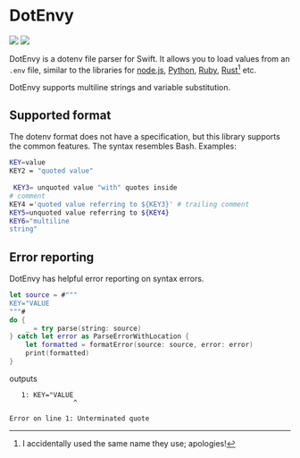 # DotEnvy

[![](https://img.shields.io/endpoint?url=https%3A%2F%2Fswiftpackageindex.com%2Fapi%2Fpackages%2Fjuri%2Fdotenvy%2Fbadge%3Ftype%3Dswift-versions)](https://swiftpackageindex.com/juri/dotenvy)
[![](https://img.shields.io/endpoint?url=https%3A%2F%2Fswiftpackageindex.com%2Fapi%2Fpackages%2Fjuri%2Fdotenvy%2Fbadge%3Ftype%3Dplatforms)](https://swiftpackageindex.com/juri/dotenvy)

DotEnvy is a dotenv file parser for Swift. It allows you to load values from an `.env` file, similar to the libraries
for [node.js], [Python], [Ruby], [Rust][Rust][^1] etc.

[^1]: I accidentally used the same name they use; apologies!

DotEnvy supports multiline strings and variable substitution.

[node.js]: https://github.com/motdotla/dotenv
[Python]: https://pypi.org/project/python-dotenv/
[Ruby]: https://github.com/bkeepers/dotenv
[Rust]: https://docs.rs/dotenvy/latest/dotenvy/

## Supported format

The dotenv format does not have a specification, but this library supports the common features. The syntax
resembles Bash. Examples:

```sh
KEY=value
KEY2 = "quoted value"
 
 KEY3= unquoted value "with" quotes inside
# comment
KEY4 ='quoted value referring to ${KEY3}' # trailing comment
KEY5=unquoted value referring to ${KEY4}
KEY6="multiline
string"
```

## Error reporting

DotEnvy has helpful error reporting on syntax errors.

```swift
let source = #"""
KEY="VALUE
"""#
do {
    _ = try parse(string: source)
} catch let error as ParseErrorWithLocation {
    let formatted = formatError(source: source, error: error)
    print(formatted)
}
```

outputs

```
   1: KEY="VALUE
                ^

Error on line 1: Unterminated quote
```
